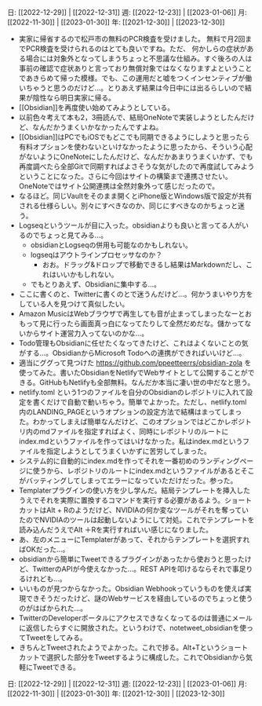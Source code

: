 日: [[2022-12-29]] | [[2022-12-31]]
週: [[2022-12-23]] | [[2023-01-06]]
月: [[2022-11-30]] | [[2023-01-30]]
年: [[2021-12-30]] | [[2023-12-30]]

- 実家に帰省するので松戸市の無料のPCR検査を受けました。 無料で月2回までPCR検査を受けられるのはとても良いですね。ただ、 何かしらの症状がある場合には対象外となってしまうちょっと不思議な仕組み。すぐ後ろの人は事前の確認で症状ありと言っており無償対象ではなくなりますよということであきらめて帰った模様。でも、この運用だと嘘をつくインセンティブが働いちゃうと思うのだけど…。とりあえず結果は今日中には出るらしいので結果が陰性なら明日実家に帰る。
- [[Obsidian]]を再度使い始めてみようとしている。
- 以前色々考えて本も2，3冊読んで、結局OneNoteで実装しようとしたんだけど、なんだかうまくいかなかったんですよね。
- [[Obsidian]]はPCでもiOSでもどこでも同期できるようにしようと思ったら有料オプションを使わないといけなかったように思ったから、そういう心配がないようにOneNoteにしたんだけど、なんだかあまりうまくいかず、でも再度調べたら全部Gitで同期すればよさそうな気がしたので再度試してみようということになった。さらに今回はサイトの構築まで連携させたい。OneNoteではサイト公開連携は全然対象外って感じだったので。
- なるほど。同じVaultをそのまま開くとiPhone版とWindows版で設定が共有される仕様らしい。別々にすべきなのか、同じにすべきなのかちょっと迷う。
- Logseqというツールが目に入った。obsidianよりも良いと言ってる人がいるのでちょっと見てみる…。
	- obsidianとLogseqの併用も可能なのかもしれない。
	- logseqはアウトラインプロセッサなのか？
		- おお。ドラッグ&ドロップで移動できるし結果はMarkdownだし、これはいいかもしれない。
	- でもとりあえず、Obsidianに集中する…。
- ここに書くのと、Twitterに書くのとで迷うんだけど…。何かうまいやり方をしている人を見つけて真似したい。
- Amazon MusicはWebブラウザで再生しても音が止まってしまったなーとおもって見に行ったら画面真っ白になってたりして全然だめだな。儲かってないからサイト運営力入ってないのかな…。
- Todo管理もObsidianに任せたくなってきたけど、これはよくないことの気がする…。ObsidianからMicrosoft Todoへの連携ができればいいけど…。
- 適当にググって見つけた https://github.com/ppeetteerrs/obsidian-zola を使ってみた。書いたObsidianをNetlifyでWebサイトとして公開することができる。GitHubもNetlifyも全部無料。なんだか本当に凄い世の中だなと思う。
- netlify.toml という1つのファイルを自分のObsidianのレポジトリに入れて設定を書くだけで自動で動いちゃう。簡単でよかった。ただし、netlify.toml 内のLANDING_PAGEというオプションの設定方法で結構はまってしまった。わかってしまえば簡単なんだけど、このオプションではどこかレポジトリ内のmdファイルを指定すればよく、同時にレポジトリのルートにindex.mdというファイルを作ってはいけなかった。私はindex.mdというファイルを指定しようとしてうまくいかずに苦労してしまった。
- システム的に自動的にindex.mdを作ってそれを一番初めのランディングページに使うから、レポジトリのルートにindex.mdというファイルがあるとそこがバッティングしてしまってエラーになっていただけだった。参った。
- Templaterプラグインの使い方を少し学んだ。結局テンプレートを挿入したうえでそれを実際に置換するコマンドを実行する必要があるよう。ショートカットはAlt + Rのようだけど、NVIDIAの何か変なツールがそれを奪っていたのでNVIDIAのツールは起動しないようにして対処。これでテンプレートを読み込んだうえでAlt ＋Rを実行すればいい感じになりました。
- あ、左のメニューにTemplaterがあって、それからテンプレートを選択すればOKだった…。
- obsidianから簡単にTweetできるプラグインがあったから使おうと思ったけど、TwitterのAPIが今使えなかった…。REST APIを叩けるならそれで事足りるけれども…。
- いいものが見つからなかった。Obsidian Webhookっていうものを使えば実現できそうだったけど、謎のWebサービスを経由しているのでちょっと使うのがはばかられた…。
- TwitterのDeveloperポータルにアクセスできなくなってるのは普通にメールに返信したらすぐに開放された。というわけで、notetweet_obsidianを使ってTweetをしてみる。
- きちんとTweetされたようでよかった。これで捗る。Alt+Tというショートカットで選択した部分をTweetするように構成した。これでObsidianから気軽にTweetできる。

日: [[2022-12-29]] | [[2022-12-31]]
週: [[2022-12-23]] | [[2023-01-06]]
月: [[2022-11-30]] | [[2023-01-30]]
年: [[2021-12-30]] | [[2023-12-30]]